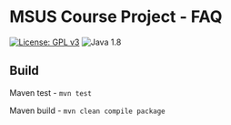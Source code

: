 # MSUS Course Project - FAQ

[![License: GPL v3](https://img.shields.io/badge/License-GPLv3-green.svg)](https://www.gnu.org/licenses/gpl-3.0) ![Java 1.8](https://img.shields.io/badge/Java-1.8-blue)

## Build
Maven test - `mvn test`

Maven build - `mvn clean compile package`